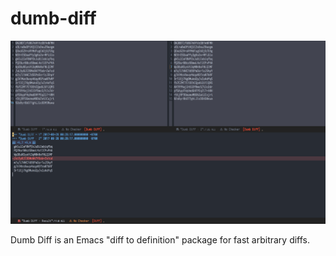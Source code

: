 # dumb-diff

![Dumb Diff Screenshot](media/screenshot.png?raw=true)

Dumb Diff is an Emacs "diff to definition" package for fast arbitrary diffs.